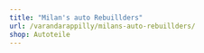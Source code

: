 ```yaml
---
title: "Milan's auto Rebuillders"
url: /varandarappilly/milans-auto-rebuillders/
shop: Autoteile
---
```

